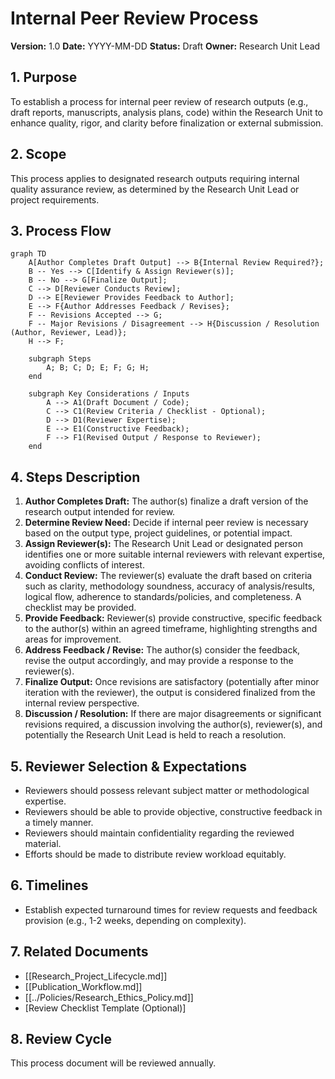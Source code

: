 # Internal Peer Review Process

**Version:** 1.0
**Date:** YYYY-MM-DD
**Status:** Draft
**Owner:** Research Unit Lead

## 1. Purpose

To establish a process for internal peer review of research outputs (e.g., draft reports, manuscripts, analysis plans, code) within the Research Unit to enhance quality, rigor, and clarity before finalization or external submission.

## 2. Scope

This process applies to designated research outputs requiring internal quality assurance review, as determined by the Research Unit Lead or project requirements.

## 3. Process Flow

```mermaid
graph TD
    A[Author Completes Draft Output] --> B{Internal Review Required?};
    B -- Yes --> C[Identify & Assign Reviewer(s)];
    B -- No --> G[Finalize Output];
    C --> D[Reviewer Conducts Review];
    D --> E[Reviewer Provides Feedback to Author];
    E --> F{Author Addresses Feedback / Revises};
    F -- Revisions Accepted --> G;
    F -- Major Revisions / Disagreement --> H{Discussion / Resolution (Author, Reviewer, Lead)};
    H --> F;

    subgraph Steps
        A; B; C; D; E; F; G; H;
    end

    subgraph Key Considerations / Inputs
        A --> A1(Draft Document / Code);
        C --> C1(Review Criteria / Checklist - Optional);
        D --> D1(Reviewer Expertise);
        E --> E1(Constructive Feedback);
        F --> F1(Revised Output / Response to Reviewer);
    end
```

## 4. Steps Description

1.  **Author Completes Draft:** The author(s) finalize a draft version of the research output intended for review.
2.  **Determine Review Need:** Decide if internal peer review is necessary based on the output type, project guidelines, or potential impact.
3.  **Assign Reviewer(s):** The Research Unit Lead or designated person identifies one or more suitable internal reviewers with relevant expertise, avoiding conflicts of interest.
4.  **Conduct Review:** The reviewer(s) evaluate the draft based on criteria such as clarity, methodology soundness, accuracy of analysis/results, logical flow, adherence to standards/policies, and completeness. A checklist may be provided.
5.  **Provide Feedback:** Reviewer(s) provide constructive, specific feedback to the author(s) within an agreed timeframe, highlighting strengths and areas for improvement.
6.  **Address Feedback / Revise:** The author(s) consider the feedback, revise the output accordingly, and may provide a response to the reviewer(s).
7.  **Finalize Output:** Once revisions are satisfactory (potentially after minor iteration with the reviewer), the output is considered finalized from the internal review perspective.
8.  **Discussion / Resolution:** If there are major disagreements or significant revisions required, a discussion involving the author(s), reviewer(s), and potentially the Research Unit Lead is held to reach a resolution.

## 5. Reviewer Selection & Expectations

*   Reviewers should possess relevant subject matter or methodological expertise.
*   Reviewers should be able to provide objective, constructive feedback in a timely manner.
*   Reviewers should maintain confidentiality regarding the reviewed material.
*   Efforts should be made to distribute review workload equitably.

## 6. Timelines

*   Establish expected turnaround times for review requests and feedback provision (e.g., 1-2 weeks, depending on complexity).

## 7. Related Documents

*   [[Research_Project_Lifecycle.md]]
*   [[Publication_Workflow.md]]
*   [[../Policies/Research_Ethics_Policy.md]]
*   [Review Checklist Template (Optional)]

## 8. Review Cycle

This process document will be reviewed annually. 